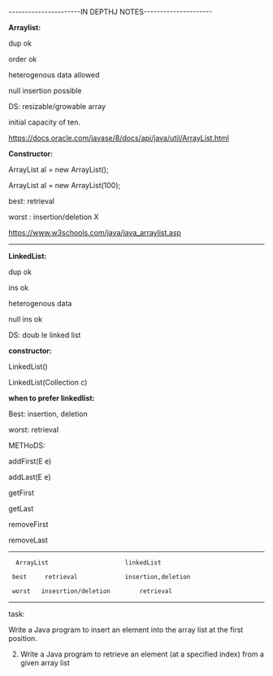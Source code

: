 ----------------------IN DEPTHJ NOTES---------------------

**Arraylist:**

dup ok

order ok

heterogenous data allowed

null insertion possible 

DS: resizable/growable array 

initial capacity of ten.


https://docs.oracle.com/javase/8/docs/api/java/util/ArrayList.html

**Constructor:**

ArrayList al = new ArrayList();

ArrayList al = new ArrayList(100);



best: retrieval 

worst : insertion/deletion X

https://www.w3schools.com/java/java_arraylist.asp

----------------------------------------------------------------------------------------
**LinkedList:**

dup ok

ins ok 

heterogenous data

null ins ok

DS: doub le linked list

**constructor:**

LinkedList()

LinkedList(Collection c)

**when to prefer linkedlist:**

Best: insertion, deletion

worst: retrieval 


METHoDS:

addFirst(E e)
	
  addLast(E e)
  
getFirst

getLast

removeFirst

removeLast

-----------------------------------

      ArrayList                		linkedList
      
     best     retrieval	     		insertion,deletion

     worst   insesrtion/deletion      	retrieval 

-----------------------------



task:


Write a Java program to insert an element into the array list at the first position.

2. Write a Java program to retrieve an element (at a specified index) from a given array list
